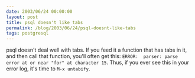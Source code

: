 ```yaml
---
date: 2003/06/24 00:00:00
layout: post
title: psql doesn't like tabs
permalink: /blog/2003/06/24/psql-doesnt-like-tabs
tags: postgresql
---
```


psql doesn't deal well with tabs. If you feed it a function that has tabs  in it, and then call that function, you'll often get this:  `ERROR:  parser: parse error at or near "for" at character 15`.  Thus, if you ever see this in your error log, it's time to `M-x untabify`.
